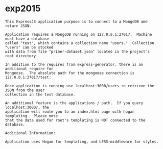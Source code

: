 # exp2015

	This ExpressJS application purpose is to connect to a MongoDB and return JSON.
	
	Application requires a MongoDB running on 127.0.0.1:27017.  Machine must have a database
	called "test", which contains a collection name "users."  Collection "users" can be stocked
	with data from file "primer-dataset.json" located in the project's root directory.  
	
	In addition to the requires from express-generator, there is an additional require for
	Mongoose.  The absolute path for the mongoose connection is 127.0.0.1:27017/test.

	Once application is running use localhost:3000/users to retrieve the JSON from the user
	collection in the test database.

	An additional feature is the applications / path.  If you query localhost:3000/, the
	application will route you to an index.html page with hogan templating.  Please note
	that the data used for root's templating is NOT connected to the database.

	Additional Information:

	Application uses Hogan for templating, and LESS-middleware for styles.

